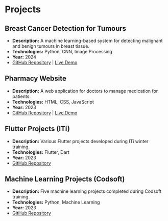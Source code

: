 # Projects

## Breast Cancer Detection for Tumours
- **Description:** A machine learning-based system for detecting malignant and benign tumours in breast tissue.
- **Technologies:** Python, CNN, Image Processing
- **Year:** 2024
- [GitHub Repository](#) | [Live Demo](#)

## Pharmacy Website
- **Description:** A web application for doctors to manage medication for patients.
- **Technologies:** HTML, CSS, JavaScript
- **Year:** 2023
- [GitHub Repository](#) | [Live Demo](#)

## Flutter Projects (ITi)
- **Description:** Various Flutter projects developed during ITi winter training.
- **Technologies:** Flutter, Dart
- **Year:** 2023
- [GitHub Repository](#)

## Machine Learning Projects (Codsoft)
- **Description:** Five machine learning projects completed during Codsoft training.
- **Technologies:** Python, Machine Learning
- **Year:** 2023
- [GitHub Repository](#)

